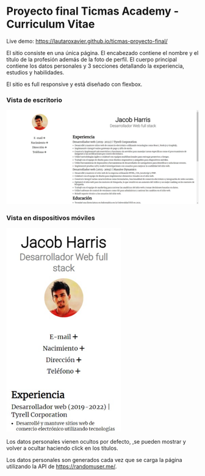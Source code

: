 <h1>Proyecto final Ticmas Academy - Curriculum Vitae</h1>

Live demo: <a href="https://lautaroxavier.github.io/ticmas-proyecto-final/">https://lautaroxavier.github.io/ticmas-proyecto-final/</a>

El sitio consiste en una única página. El encabezado contiene el nombre y el título de la profesión además de la foto de perfil. El cuerpo principal contiene los datos personales y 3 secciones detallando la experiencia, estudios y habilidades.

El sitio es full responsive y está diseñado con flexbox.

<h3>Vista de escritorio</h3>

<img src="./img/Curriculum-Vitae-desktop.png" width="600px">

<h3>Vista en dispositivos móviles</h3>

<img src="./img/Curriculum-Vitae-mobile.png" width="300px">

Los datos personales vienen ocultos por defecto, ,se pueden mostrar y volver a ocultar haciendo click en los títulos.

Los datos personales son generados cada vez que se carga la página utilizando la API de <a href="https://randomuser.me/">https://randomuser.me/</a>.

